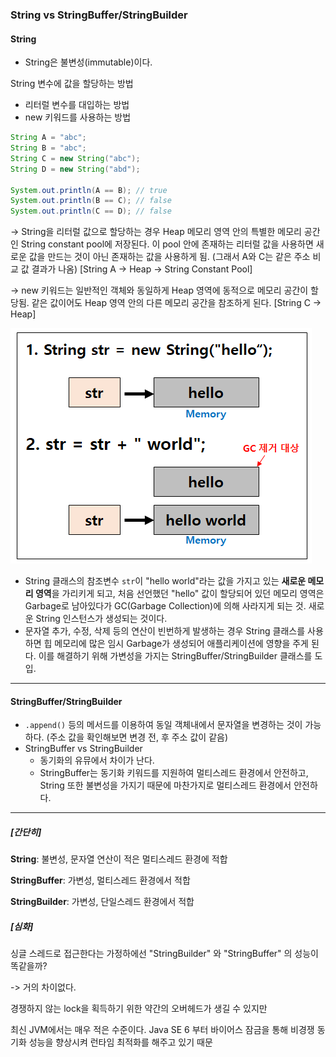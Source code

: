 ### String vs StringBuffer/StringBuilder

#### String

* String은 불변성(immutable)이다.

String 변수에 값을 할당하는 방법

* 리터럴 변수를 대입하는 방법
* new 키워드를 사용하는 방법

```java
String A = "abc";
String B = "abc";
String C = new String("abc");
String D = new String("abd");

System.out.println(A == B); // true
System.out.println(B == C); // false
System.out.println(C == D); // false
```

-> String을 리터럴 값으로 할당하는 경우 Heap 메모리 영역 안의 특별한 메모리 공간인 String constant pool에 저장된다. 이 pool 안에 존재하는 리터럴 값을 사용하면 새로운 값을 만드는 것이 아닌 존재하는 값을 사용하게 됨. (그래서 A와 C는 같은 주소 비교 값 결과가 나옴) [String A -> Heap -> String Constant Pool]

-> new 키워드는 일반적인 객체와 동일하게 Heap 영역에 동적으로 메모리 공간이 할당됨. 같은 값이어도 Heap 영역 안의 다른 메모리 공간을 참조하게 된다. [String C -> Heap]

![String](String.PNG)

* String 클래스의 참조변수 `str`이 "hello world"라는 값을 가지고 있는 **새로운 메모리 영역**을 가리키게 되고, 처음 선언했던 "hello" 값이 할당되어 있던 메모리 영역은 Garbage로 남아있다가 GC(Garbage Collection)에 의해 사라지게 되는 것. 새로운 String 인스턴스가 생성되는 것이다.
* 문자열 추가, 수정, 삭제 등의 연산이 빈번하게 발생하는 경우 String 클래스를 사용하면 힙 메모리에 많은 임시 Garbage가 생성되어 애플리케이션에 영향을 주게 된다. 이를 해결하기 위해 가변성을 가지는 StringBuffer/StringBuilder 클래스를 도입.

---

#### StringBuffer/StringBuilder

* `.append()` 등의 메서드를 이용하여 동일 객체내에서 문자열을 변경하는 것이 가능하다. (주소 값을 확인해보면 변경 전, 후 주소 값이 같음)
* StringBuffer vs StringBuilder
  * 동기화의 유뮤에서 차이가 난다.
  * StringBuffer는 동기화 키워드를 지원하여 멀티스레드 환경에서 안전하고,
    String 또한 불변성을 가지기 때문에 마찬가지로 멀티스레드 환경에서 안전하다.

---

##### [간단히]

**String**: 불변성, 문자열 연산이 적은 멀티스레드 환경에 적합

**StringBuffer**: 가변성, 멀티스레드 환경에서 적합

**StringBuilder**: 가변성, 단일스레드 환경에서 적합

##### [심화]

싱글 스레드로 접근한다는 가정하에선 "StringBuilder" 와 "StringBuffer" 의 성능이 똑같을까?

-> 거의 차이없다.

경쟁하지 않는 lock을 획득하기 위한 약간의 오버헤드가 생길 수 있지만

최신 JVM에서는 매우 적은 수준이다. Java SE 6 부터 바이어스 잠금을 통해 비경쟁 동기화 성능을 향상시켜 런타임 최적화를 해주고 있기 때문
